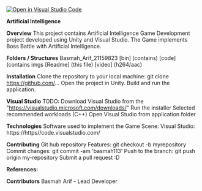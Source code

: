[![Open in Visual Studio Code](https://classroom.github.com/assets/open-in-vscode-2e0aaae1b6195c2367325f4f02e2d04e9abb55f0b24a779b69b11b9e10269abc.svg)](https://classroom.github.com/online_ide?assignment_repo_id=16106446&assignment_repo_type=AssignmentRepo)

**Artificial Intelligence**


**Overview**
This project contains Artificial Intelligence Game Development project developed using Unity and Visual Studio. The Game implements Boss Battle with Artificial Intelligence. 

**Folders / Structures**
Basmah_Arif_21159823
[bin] (contains)
[code] (contains
imgs
[Readme] (this file)
[video] (h264/aac)

**Installation**
Clone the repository to your local machine: 
git clone https://github.com/... 
Open the project in Unity. 
Build and run the application.

**Visual Studio**
TODO:
Download Visual Studio from the "https://visualstudio.microsoft.com/downloads/"
Run the installer
Selected recommended workloads (C++)
Open Visual Studio from application folder

**Technologies**
Software used to implement the Game Scene:
Visual Studio: https://https//code.visualstudio.com/


**Contributing**
Git hub repository
Features: git checkout -b myrepository
Commit changes: git commit -am 'basmah113'
Push to the branch: git push origin my-repository
Submit a pull request :D

**References:**


**Contributors**
Basmah Arif - Lead Developer
